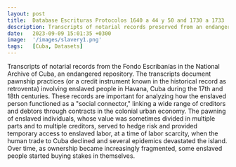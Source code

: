 ```yaml
---
layout: post
title:  Database Escrituras Protocolos 1640 a 44 y 50 and 1730 a 1733
description: Transcripts of notarial records preserved from an endangered colonial archive that documents the selling and pawnship practices involving enslaved people in Havana, Cuba during the 17th and 18th centuries. 
date:   2023-09-09 15:01:35 +0300
image:  '/images/slavery1.png'
tags:   [Cuba, Datasets]
---
```


Transcripts of notarial records from the Fondo Escribanías in the National Archive of Cuba, an endangered repository. The transcripts document pawnship practices (or a credit instrument known in the historical record as retroventa) involving enslaved people in Havana, Cuba during the 17th and 18th centuries. These records are important for analyzing how the enslaved person functioned as a "social connector," linking a wide range of creditors and debtors through contracts in the colonial urban economy. The pawning of enslaved individuals, whose value was sometimes divided in multiple parts and to multiple creditors, served to hedge risk and provided temporary access to enslaved labor, at a time of labor scarcity, when the human trade to Cuba declined and several epidemics devastated the island. Over time, as ownership became increasingly fragmented, some enslaved people started buying stakes in themselves. 
